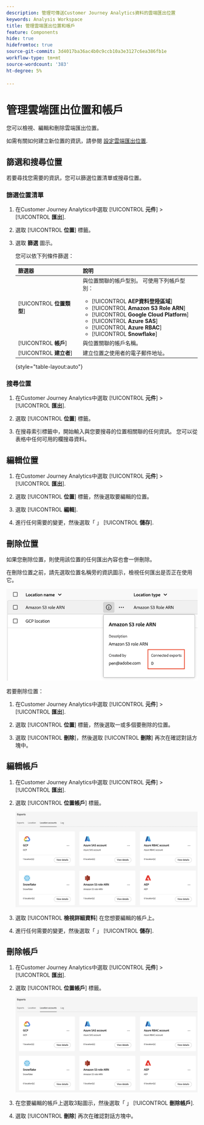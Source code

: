 ```yaml
---
description: 管理可傳送Customer Journey Analytics資料的雲端匯出位置
keywords: Analysis Workspace
title: 管理雲端匯出位置和帳戶
feature: Components
hide: true
hidefromtoc: true
source-git-commit: 3d4017ba36ac4b0c9ccb10a3e3127c6ea386fb1e
workflow-type: tm+mt
source-wordcount: '383'
ht-degree: 5%

---
```


# 管理雲端匯出位置和帳戶

您可以檢視、編輯和刪除雲端匯出位置。

如需有關如何建立新位置的資訊，請參閱 [設定雲端匯出位置](/help/components/exports/cloud-export-locations.md).

## 篩選和搜尋位置

若要尋找您需要的資訊，您可以篩選位置清單或搜尋位置。

### 篩選位置清單

1. 在Customer Journey Analytics中選取 [!UICONTROL **元件**] > [!UICONTROL **匯出**].

1. 選取 [!UICONTROL **位置**] 標籤。

1. 選取 **篩選** 圖示。

   <!-- add screenshot -->

   您可以依下列條件篩選：

   | 篩選器 | 說明 |
   |---------|----------|
   | [!UICONTROL **位置類型**]<!--should this be changed to Account type?--> | 與位置關聯的帳戶型別。 可使用下列帳戶型別： <ul><li>[!UICONTROL **AEP資料登陸區域**]</li><li>[!UICONTROL **Amazon S3 Role ARN**]</li><li>[!UICONTROL **Google Cloud Platform**]</li><li>[!UICONTROL **Azure SAS**]</li><li>[!UICONTROL **Azure RBAC**]</li><li>[!UICONTROL **Snowflake**]</li></ul> |
   | [!UICONTROL **帳戶**] | 與位置關聯的帳戶名稱。 |
   | [!UICONTROL **建立者**] | 建立位置之使用者的電子郵件地址。 |

   {style="table-layout:auto"}

### 搜尋位置

1. 在Customer Journey Analytics中選取 [!UICONTROL **元件**] > [!UICONTROL **匯出**].

1. 選取 [!UICONTROL **位置**] 標籤。

1. 在搜尋索引標籤中，開始輸入與您要搜尋的位置相關聯的任何資訊。 您可以從表格中任何可用的欄搜尋資料。

## 編輯位置

1. 在Customer Journey Analytics中選取 [!UICONTROL **元件**] > [!UICONTROL **匯出**].

1. 選取 [!UICONTROL **位置**] 標籤，然後選取要編輯的位置。

   <!-- add screenshot? -->

1. 選取 [!UICONTROL **編輯**].

1. 進行任何需要的變更，然後選取「 」 [!UICONTROL **儲存**].

## 刪除位置

如果您刪除位置，則使用該位置的任何匯出內容也會一併刪除。

在刪除位置之前，請先選取位置名稱旁的資訊圖示，檢視任何匯出是否正在使用它。

![連線的匯出](assets/location-connected-exports.png)

若要刪除位置：

1. 在Customer Journey Analytics中選取 [!UICONTROL **元件**] > [!UICONTROL **匯出**].

1. 選取 [!UICONTROL **位置**] 標籤，然後選取一或多個要刪除的位置。

   <!-- add screenshot? -->

1. 選取 [!UICONTROL **刪除**]，然後選取 [!UICONTROL **刪除**] 再次在確認對話方塊中。

## 編輯帳戶

1. 在Customer Journey Analytics中選取 [!UICONTROL **元件**] > [!UICONTROL **匯出**].

1. 選取 [!UICONTROL **位置帳戶**] 標籤。

   ![帳戶頁面](assets/account-page.png)

1. 選取 [!UICONTROL **檢視詳細資料**] 在您想要編輯的帳戶上。

1. 進行任何需要的變更，然後選取「 」 [!UICONTROL **儲存**].

## 刪除帳戶

1. 在Customer Journey Analytics中選取 [!UICONTROL **元件**] > [!UICONTROL **匯出**].

1. 選取 [!UICONTROL **位置帳戶**] 標籤。

   ![帳戶頁面](assets/account-page.png)

1. 在您要編輯的帳戶上選取3點圖示，然後選取「 」 [!UICONTROL **刪除帳戶**].

1. 選取 [!UICONTROL **刪除**] 再次在確認對話方塊中。
